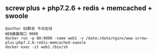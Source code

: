 ## screw plus + php7.2.6 + redis + memcached + swoole
```
@author QQ群友 今日在线
WEB暴露端口 9000
docker run -p 80:9000 -name web1 -v /data:/data/nginx/www screw-plus:php7.2.6-redis-memcached-swoole
docker exec -it web1 /bin/sh
```